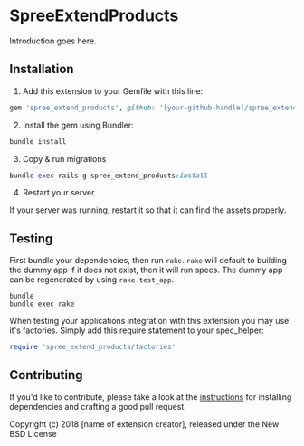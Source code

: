 SpreeExtendProducts
===================

Introduction goes here.

## Installation

1. Add this extension to your Gemfile with this line:
  ```ruby
  gem 'spree_extend_products', github: '[your-github-handle]/spree_extend_products'
  ```

2. Install the gem using Bundler:
  ```ruby
  bundle install
  ```

3. Copy & run migrations
  ```ruby
  bundle exec rails g spree_extend_products:install
  ```

4. Restart your server

  If your server was running, restart it so that it can find the assets properly.

## Testing

First bundle your dependencies, then run `rake`. `rake` will default to building the dummy app if it does not exist, then it will run specs. The dummy app can be regenerated by using `rake test_app`.

```shell
bundle
bundle exec rake
```

When testing your applications integration with this extension you may use it's factories.
Simply add this require statement to your spec_helper:

```ruby
require 'spree_extend_products/factories'
```


## Contributing

If you'd like to contribute, please take a look at the
[instructions](CONTRIBUTING.md) for installing dependencies and crafting a good
pull request.

Copyright (c) 2018 [name of extension creator], released under the New BSD License
